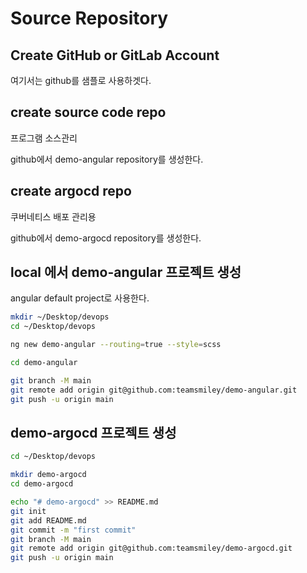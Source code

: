 # Source Repository

## Create GitHub or GitLab Account

여기서는 github를 샘플로 사용하겟다.

## create source code repo

프로그램 소스관리

github에서 demo-angular repository를 생성한다.

## create argocd repo

쿠버네티스 배포 관리용

github에서 demo-argocd repository를 생성한다.

## local 에서 demo-angular 프로젝트 생성

angular default project로 사용한다.

```bash
mkdir ~/Desktop/devops
cd ~/Desktop/devops

ng new demo-angular --routing=true --style=scss

cd demo-angular

git branch -M main
git remote add origin git@github.com:teamsmiley/demo-angular.git
git push -u origin main
```

## demo-argocd 프로젝트 생성

```bash
cd ~/Desktop/devops

mkdir demo-argocd
cd demo-argocd

echo "# demo-argocd" >> README.md
git init
git add README.md
git commit -m "first commit"
git branch -M main
git remote add origin git@github.com:teamsmiley/demo-argocd.git
git push -u origin main
```
